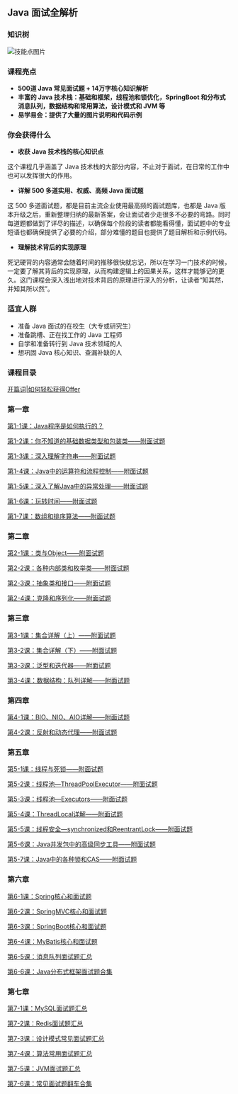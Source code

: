 ## Java 面试全解析

### 知识树

![技能点图片](http://icdn.apigo.cn/blog/java-interview-mindmap.png)

### 课程亮点

- **500道 Java 常见面试题 + 14万字核心知识解析**
- **丰富的 Java 技术栈：基础和框架，线程池和锁优化，SpringBoot 和分布式消息队列，数据结构和常用算法，设计模式和 JVM 等**
- **易学易会：提供了大量的图片说明和代码示例**

### 你会获得什么

- **收获 Java 技术栈的核心知识点**

这个课程几乎涵盖了 Java 技术栈的大部分内容，不止对于面试，在日常的工作中也可以发挥很大的作用。

- **详解 500 多道实用、权威、高频 Java 面试题**

这 500 多道面试题，都是目前主流企业使用最高频的面试题库，也都是 Java 版本升级之后，重新整理归纳的最新答案，会让面试者少走很多不必要的弯路。同时每道题都做到了详尽的描述，以确保每个阶段的读者都能看得懂，面试题中的专业短语也都确保提供了必要的介绍，部分难懂的题目也提供了题目解析和示例代码。

- **理解技术背后的实现原理**

死记硬背的内容通常会随着时间的推移很快就忘记，所以在学习一门技术的时候，一定要了解其背后的实现原理，从而构建逻辑上的因果关系，这样才能够记的更久。这门课程会深入浅出地对技术背后的原理进行深入的分析，让读者“知其然，并知其所以然”。

### 适宜人群

- 准备 Java 面试的在校生（大专或研究生）
- 准备跳槽、正在找工作的 Java 工程师
- 自学和准备转行到 Java 技术领域的人
- 想巩固 Java 核心知识、查漏补缺的人

### 课程目录

[开篇词|如何轻松获得Offer](https://gitbook.cn/gitchat/column/5d493b4dcb702a087ef935d9/topic/5d493cfecb702a087ef935e5)

### 第一章

[第1-1课：Java程序是如何执行的？](https://gitbook.cn/gitchat/column/5d493b4dcb702a087ef935d9/topic/5d4d72a269004b174ccfff43)

[第1-2课：你不知道的基础数据类型和包装类——附面试题](https://gitbook.cn/gitchat/column/5d493b4dcb702a087ef935d9/topic/5d4d775d69004b174ccfff5c)

[第1-3课：深入理解字符串——附面试题](https://gitbook.cn/gitchat/column/5d493b4dcb702a087ef935d9)

[第1-4课：Java中的运算符和流程控制——附面试题](https://gitbook.cn/gitchat/column/5d493b4dcb702a087ef935d9)

[第1-5课：深入了解Java中的异常处理——附面试题](https://gitbook.cn/gitchat/column/5d493b4dcb702a087ef935d9)

[第1-6课：玩转时间——附面试题](https://gitbook.cn/gitchat/column/5d493b4dcb702a087ef935d9)

[第1-7课：数组和排序算法——附面试题](https://gitbook.cn/gitchat/column/5d493b4dcb702a087ef935d9)

### 第二章

[第2-1课：类与Object——附面试题](https://gitbook.cn/gitchat/column/5d493b4dcb702a087ef935d9)

[第2-2课：各种内部类和枚举类——附面试题](https://gitbook.cn/gitchat/column/5d493b4dcb702a087ef935d9)

[第2-3课：抽象类和接口——附面试题](https://gitbook.cn/gitchat/column/5d493b4dcb702a087ef935d9)

[第2-4课：克隆和序列化——附面试题](https://gitbook.cn/gitchat/column/5d493b4dcb702a087ef935d9)

### 第三章

[第3-1课：集合详解（上）——附面试题](https://gitbook.cn/gitchat/column/5d493b4dcb702a087ef935d9)

[第3-2课：集合详解（下）——附面试题](https://gitbook.cn/gitchat/column/5d493b4dcb702a087ef935d9)

[第3-3课：泛型和迭代器——附面试题](https://gitbook.cn/gitchat/column/5d493b4dcb702a087ef935d9)

[第3-4课：数据结构：队列详解——附面试题](https://gitbook.cn/gitchat/column/5d493b4dcb702a087ef935d9)

### 第四章

[第4-1课：BIO、NIO、AIO详解——附面试题](https://gitbook.cn/gitchat/column/5d493b4dcb702a087ef935d9)

[第4-2课：反射和动态代理——附面试题](https://gitbook.cn/gitchat/column/5d493b4dcb702a087ef935d9)

### 第五章

[第5-1课：线程与死锁——附面试题](https://gitbook.cn/gitchat/column/5d493b4dcb702a087ef935d9)

[第5-2课：线程池—ThreadPoolExecutor——附面试题](https://gitbook.cn/gitchat/column/5d493b4dcb702a087ef935d9)

[第5-3课：线程池—Executors——附面试题](https://gitbook.cn/gitchat/column/5d493b4dcb702a087ef935d9)

[第5-4课：ThreadLocal详解——附面试题](https://gitbook.cn/gitchat/column/5d493b4dcb702a087ef935d9)

[第5-5课：线程安全—synchronized和ReentrantLock——附面试题](https://gitbook.cn/gitchat/column/5d493b4dcb702a087ef935d9)

[第5-6课：Java并发包中的高级同步工具——附面试题](https://gitbook.cn/gitchat/column/5d493b4dcb702a087ef935d9)

[第5-7课：Java中的各种锁和CAS——附面试题](https://gitbook.cn/gitchat/column/5d493b4dcb702a087ef935d9)

### 第六章

[第6-1课：Spring核心和面试题](https://gitbook.cn/gitchat/column/5d493b4dcb702a087ef935d9)

[第6-2课：SpringMVC核心和面试题](https://gitbook.cn/gitchat/column/5d493b4dcb702a087ef935d9)

[第6-3课：SpringBoot核心和面试题](https://gitbook.cn/gitchat/column/5d493b4dcb702a087ef935d9)

[第6-4课：MyBatis核心和面试题](https://gitbook.cn/gitchat/column/5d493b4dcb702a087ef935d9)

[第6-5课：消息队列面试题汇总](https://gitbook.cn/gitchat/column/5d493b4dcb702a087ef935d9)

[第6-6课：Java分布式框架面试题合集](https://gitbook.cn/gitchat/column/5d493b4dcb702a087ef935d9)

### 第七章

[第7-1课：MySQL面试题汇总](https://gitbook.cn/gitchat/column/5d493b4dcb702a087ef935d9)

[第7-2课：Redis面试题汇总](https://gitbook.cn/gitchat/column/5d493b4dcb702a087ef935d9)

[第7-3课：设计模式常见面试题汇总](https://gitbook.cn/gitchat/column/5d493b4dcb702a087ef935d9)

[第7-4课：算法常用面试题汇总](https://gitbook.cn/gitchat/column/5d493b4dcb702a087ef935d9)

[第7-5课：JVM面试题汇总](https://gitbook.cn/gitchat/column/5d493b4dcb702a087ef935d9)

[第7-6课：常见面试题翻车合集](https://gitbook.cn/gitchat/column/5d493b4dcb702a087ef935d9)

